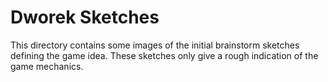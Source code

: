 # Dworek Sketches
This directory contains some images of the initial brainstorm sketches defining the game idea.
These sketches only give a rough indication of the game mechanics.